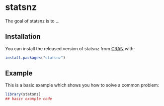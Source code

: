 # statsnz

<!-- badges: start -->
<!-- badges: end -->

The goal of statsnz is to ...

## Installation

You can install the released version of statsnz from [CRAN](https://CRAN.R-project.org) with:

``` r
install.packages("statsnz")
```

## Example

This is a basic example which shows you how to solve a common problem:

``` r
library(statsnz)
## basic example code
```


